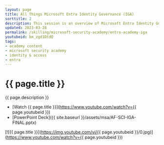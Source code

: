 ```yaml
---
layout: page
title: All Things Microsoft Entra Identity Governance (IGA)
sorttitle: 2
description: This session is an overview of Microsoft Entra Identity Governance, including Entitlements Management, Access Reviews, Lifecycle Workflows, and Privileged Identity Management (PIM). Explore in-depth demos that analyze new features, such as Access Reviews with Verified ID and Conditional Access integration with PIM.
updated: 2023-03-28
permalink: /skilling/microsoft-security-academy/entra-academy-iga
youtubeid: bm_zgd1DtdQ
tags: 
- academy content
- microsoft security academy
- identity & access
- entra
---
```


# {{ page.title }}

{{ page.description }}

* [Watch {{ page.title }}](https://www.youtube.com/watch?v={{ page.youtubeid }})
* [PowerPoint Deck]({{ site.baseurl }}/assets/msa/AF-SCI-IGA-FINAL.pptx)

[![{{ page.title }}](https://img.youtube.com/vi/{{ page.youtubeid }}/0.jpg)](https://www.youtube.com/watch?v={{ page.youtubeid }})